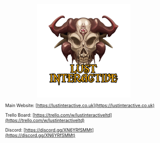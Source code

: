  

<p align="center">
<img
  src="/profile/lust_logo_no_bg.png"
  alt="Lust Interactive"
  title="Lust Interactive"
  style="display: inline-block; margin: 0 auto; width: 300px">
</p>

Main Website: [https://lustinteractive.co.uk](https://lustinteractive.co.uk)

Trello Board: [https://trello.com/w/lustinteractiveltd](https://trello.com/w/lustinteractiveltd)

Discord: [https://discord.gg/XN6YRfSMMt](https://discord.gg/XN6YRfSMMt)
